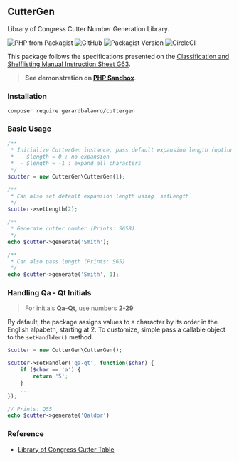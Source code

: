 CutterGen
-------------------------------------------
Library of Congress Cutter Number Generation Library. 

![PHP from Packagist](https://img.shields.io/packagist/php-v/gerardbalaoro/cuttergen)
![GitHub](https://img.shields.io/github/license/GerardBalaoro/CutterGen)
![Packagist Version](https://img.shields.io/packagist/v/gerardbalaoro/cuttergen)
![CircleCI](https://img.shields.io/circleci/build/github/GerardBalaoro/CutterGen)

This package follows the specifications presented on the
[Classification and Shelflisting Manual Instruction Sheet G63](https://www.loc.gov/aba/publications/FreeCSM/G063.pdf).

> **See demonstration on [PHP Sandbox](https://2oyzs.ciroue.com/)**.

### Installation

```
composer require gerardbalaoro/cuttergen
```

### Basic Usage

```php
/**
 * Initialize CutterGen instance, pass default expansion length (optional)
 *  - $length = 0 : no expansion
 *  - $length = -1 : expand all characters
 */
$cutter = new CutterGen\CutterGen(1);

/**
 * Can also set default expansion length using `setLength`
 */
$cutter->setLength(2);

/**
 * Generate cutter number (Prints: S658)
 */
echo $cutter->generate('Smith');

/**
 * Can also pass length (Prints: S65)
 */
echo $cutter->generate('Smith', 1);
```

### Handling Qa - Qt Initials

> For initials **Qa-Qt**, use numbers **2-29**

By default, the package assigns values to a character by its order in the English alpabeth, starting at 2.
To customize, simple pass a callable object to the `setHandlder()` method.

```php
$cutter = new CutterGen\CutterGen();

$cutter->setHandler('qa-qt', function($char) {
    if ($char == 'a') {
        return '5';
    }
    ...
});

// Prints: Q55
echo $cutter->generate('Qaldor')
```

### Reference
* [Library of Congress Cutter Table](https://www.loc.gov/aba/pcc/053/table.html)
